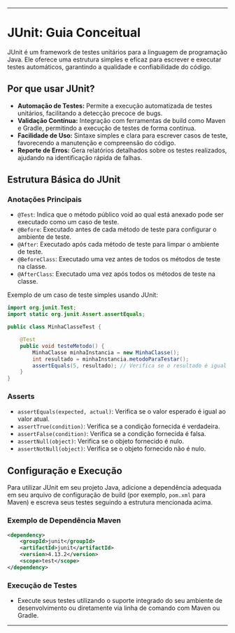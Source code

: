 ---

# JUnit: Guia Conceitual

JUnit é um framework de testes unitários para a linguagem de programação Java. Ele oferece uma estrutura simples e eficaz para escrever e executar testes automáticos, garantindo a qualidade e confiabilidade do código.

## Por que usar JUnit?

- **Automação de Testes:** Permite a execução automatizada de testes unitários, facilitando a detecção precoce de bugs.
- **Validação Contínua:** Integração com ferramentas de build como Maven e Gradle, permitindo a execução de testes de forma contínua.
- **Facilidade de Uso:** Sintaxe simples e clara para escrever casos de teste, favorecendo a manutenção e compreensão do código.
- **Reporte de Erros:** Gera relatórios detalhados sobre os testes realizados, ajudando na identificação rápida de falhas.

## Estrutura Básica do JUnit

### Anotações Principais

- `@Test`: Indica que o método público void ao qual está anexado pode ser executado como um caso de teste.
- `@Before`: Executado antes de cada método de teste para configurar o ambiente de teste.
- `@After`: Executado após cada método de teste para limpar o ambiente de teste.
- `@BeforeClass`: Executado uma vez antes de todos os métodos de teste na classe.
- `@AfterClass`: Executado uma vez após todos os métodos de teste na classe.

Exemplo de um caso de teste simples usando JUnit:

```java
import org.junit.Test;
import static org.junit.Assert.assertEquals;

public class MinhaClasseTest {

    @Test
    public void testeMetodo() {
        MinhaClasse minhaInstancia = new MinhaClasse();
        int resultado = minhaInstancia.metodoParaTestar();
        assertEquals(5, resultado); // Verifica se o resultado é igual a 5
    }
}
```

### Asserts

- `assertEquals(expected, actual)`: Verifica se o valor esperado é igual ao valor atual.
- `assertTrue(condition)`: Verifica se a condição fornecida é verdadeira.
- `assertFalse(condition)`: Verifica se a condição fornecida é falsa.
- `assertNull(object)`: Verifica se o objeto fornecido é nulo.
- `assertNotNull(object)`: Verifica se o objeto fornecido não é nulo.

## Configuração e Execução

Para utilizar JUnit em seu projeto Java, adicione a dependência adequada em seu arquivo de configuração de build (por exemplo, `pom.xml` para Maven) e escreva seus testes seguindo a estrutura mencionada acima.

### Exemplo de Dependência Maven

```xml
<dependency>
    <groupId>junit</groupId>
    <artifactId>junit</artifactId>
    <version>4.13.2</version>
    <scope>test</scope>
</dependency>
```

### Execução de Testes

- Execute seus testes utilizando o suporte integrado do seu ambiente de desenvolvimento ou diretamente via linha de comando com Maven ou Gradle.

---